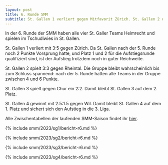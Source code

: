 ```yaml
---
layout: post
title: 6. Runde SMM
subtitle: St. Gallen 1 verliert gegen Mitfavorit Zürich. St. Gallen 2 und St. Gallen 3 spielen unentschieden. St. Gallen 4 gewinnt.
---
```


In der 6. Runde der SMM haben alle vier St. Galler Teams Heimrecht und spielen im Tschudiwies in St. Gallen.

St. Gallen 1 verliert mit 3:5 gegen Zürich. Da St. Gallen nach der 5. Runde noch 2 Punkte Vorsprung hatte,
und Platz 1 und 2 für die Aufstiegsrunde qualifiziert sind,
ist der Aufstieg trotzdem noch in guter Reichweite.

St. Gallen 2 spielt 3:3 gegen Rheintal. Die Gruppe bleibt wahrscheinlich bis zum Schluss spannend:
nach der 5. Runde hatten alle Teams in der Gruppe zwischen 4 und 6 Punkte.

St. Gallen 3 spielt gegen Chur ein 2:2. Damit bleibt St. Gallen 3 auf dem 2. Platz.

St. Gallen 4 gewinnt mit 2.5:1.5 gegen Wil.
Damit bleibt St. Gallen 4 auf dem 1. Platz und sichert sich den Aufstieg in die 3. Liga.

Alle Zwischentabellen der laufenden SMM-Saison findet ihr [hier](/smm/2023/sg1).

{% include smm/2023/sg1/bericht-r6.md %}

{% include smm/2023/sg2/bericht-r6.md %}

{% include smm/2023/sg3/bericht-r6.md %}

{% include smm/2023/sg4/bericht-r6.md %}

<style>
table th, table td:nth-of-type(4) {
    white-space: nowrap;
}
</style>

